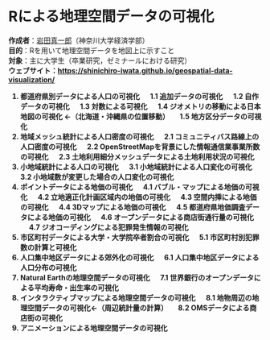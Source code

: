 # Rによる地理空間データの可視化
<b>作成者</b>：<a href="https://shinichiro-iwata.github.io/">岩田真一郎</a>（神奈川大学経済学部）
<br><b>目的</b>：Rを用いて地理空間データを地図上に示すこと
<br><b>対象</b>：主に大学生（卒業研究，ゼミナールにおける研究）
<br><b>ウェブサイト<b>：https://shinichiro-iwata.github.io/geospatial-data-visualization/
<br>
1. 都道府県別データによる人口の可視化
  1.1 追加データの可視化
  1.2 自作データの可視化
  1.3 対数による可視化
  1.4 ジオメトリの移動による日本地図の可視化 ←（北海道・沖縄県の位置移動）
  1.5 地方区分データの可視化
2. 地域メッシュ統計による人口密度の可視化
  2.1 コミュニティバス路線上の人口密度の可視化
  2.2 OpenStreetMapを背景にした情報通信業事業所数の可視化
  2.3 土地利用細分メッシュデータによる土地利用状況の可視化
3. 小地域統計による人口の可視化
  3.1 小地域統計による人口変化の可視化
  3.2 小地域数が変更した場合の人口変化の可視化
4. ポイントデータによる地価の可視化
  4.1 バブル・マップによる地価の可視化
  4.2 立地適正化計画区域内の地価の可視化
  4.3 空間内挿による地価の可視化
  4.4 3Dマップによる地価の可視化
  4.5 都道府県地価調査データによる地価の可視化
  4.6 オープンデータによる商店街通行量の可視化
  4.7 ジオコーディングによる犯罪発生情報の可視化
5. 市区町村データによる大学・大学院卒者割合の可視化
  5.1 市区町村別犯罪数の計算と可視化
6. 人口集中地区データによる郊外化の可視化
  6.1 人口集中地区データによる人口分布の可視化
7. Natural Earthの地理空間データの可視化
  7.1 世界銀行のオープンデータによる平均寿命・出生率の可視化
8. インタラクティブマップによる地理空間データの可視化
  8.1 地物周辺の地理空間データの可視化←（周辺統計量の計算）
  8.2 OMSデータによる商店街の可視化
9. アニメーションによる地理空間データの可視化
